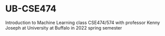 # UB-CSE474
Introduction to Machine Learning class CSE474/574 with professor Kenny Joseph at University at Buffalo in 2022 spring semester 
